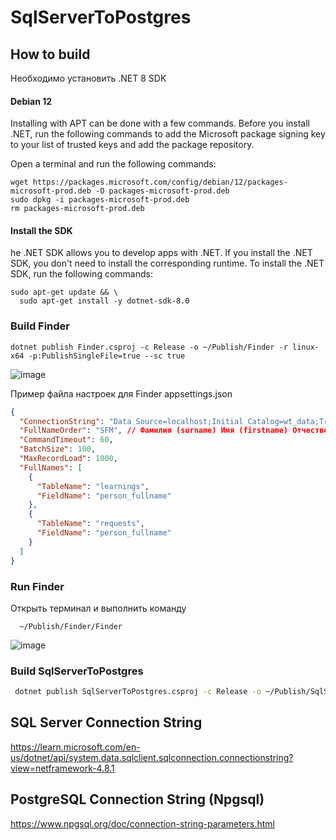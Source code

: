 # SqlServerToPostgres

## How to build

Необходимо установить .NET 8 SDK

#### Debian 12
Installing with APT can be done with a few commands. Before you install .NET, run the following commands to add the Microsoft package signing key to your list of trusted keys and add the package repository.

Open a terminal and run the following commands:
```
wget https://packages.microsoft.com/config/debian/12/packages-microsoft-prod.deb -O packages-microsoft-prod.deb
sudo dpkg -i packages-microsoft-prod.deb
rm packages-microsoft-prod.deb
```
#### Install the SDK
he .NET SDK allows you to develop apps with .NET. If you install the .NET SDK, you don't need to install the corresponding runtime. To install the .NET SDK, run the following commands:

```
sudo apt-get update && \
  sudo apt-get install -y dotnet-sdk-8.0
```

### Build Finder

```
dotnet publish Finder.csproj -c Release -o ~/Publish/Finder -r linux-x64 -p:PublishSingleFile=true --sc true
```
![image](https://github.com/user-attachments/assets/332f02db-cc78-4bc1-ab1a-46e37b894886)

Пример файла настроек для Finder
appsettings.json

``` json
{
  "ConnectionString": "Data Source=localhost;Initial Catalog=wt_data;Trusted_Connection=true;Trust Server Certificate=true;",
  "FullNameOrder": "SFM", // Фамилия (surname) Имя (firstname) Отчество (middlename)
  "CommandTimeout": 60,
  "BatchSize": 100,
  "MaxRecordLoad": 1000,
  "FullNames": [
    {
      "TableName": "learnings",
      "FieldName": "person_fullname"
    },
    {
      "TableName": "requests",
      "FieldName": "person_fullname"
    }
  ]
}
```
### Run Finder
Открыть терминал и выполнить команду
```
  ~/Publish/Finder/Finder
```
![image](https://github.com/user-attachments/assets/70932967-cae5-418f-938d-e9eedcfef2bb)

### Build SqlServerToPostgres

``` bash
 dotnet publish SqlServerToPostgres.csproj -c Release -o ~/Publish/SqlServerToPostgres -r linux-x64 -p:PublishSingleFile=true --sc true
```

## SQL Server Connection String

https://learn.microsoft.com/en-us/dotnet/api/system.data.sqlclient.sqlconnection.connectionstring?view=netframework-4.8.1

## PostgreSQL Connection String (Npgsql)

https://www.npgsql.org/doc/connection-string-parameters.html
